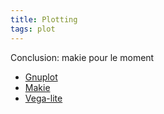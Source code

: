 ```yaml
---
title: Plotting
tags: plot
---
```


Conclusion: makie pour le moment

- [Gnuplot](202404281957%20-%20Gnuplot.md)
- [Makie](202404282000%20-%20Makie.md)
- [Vega-lite](202404282000%20-%20Vega-lite.md)
